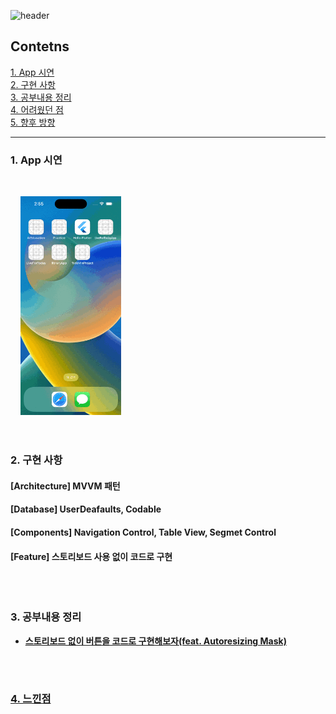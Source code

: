 


![header](https://capsule-render.vercel.app/api?type=waving&color=gradient&height=250&section=header&text=TODO%20App%20mini%project&fontSize=40&animation=fadeIn&fontAlign=28)

## Contetns

[1. App 시연](#1-app-시연)<br/>
[2. 구현 사항](#2-구현-사항)<br/>
[3. 공부내용 정리](#3-공부내용-정리)<br/>
[4. 어려웠던 점](#4-어려웠던-점)<br/>
[5. 향후 방향](#5-향후-방향)<br/>

--- 

### 1. App 시연 

<br/>

&nbsp;&nbsp;&nbsp;&nbsp;<img src="Simulator Screen Recording - iPhone 14 Pro - 2023-08-04 at 14.55.55.gif" height="350"><br/><br/>

#

### 2. 구현 사항

#### [**Architecture**] MVVM 패턴 <br/>
#### [**Database**] UserDeafaults, Codable <br/>
#### [**Components**] Navigation Control, Table View, Segmet Control <br/>
#### [**Feature**] 스토리보드 사용 없이 코드로 구현

<br/>

#

### 3. 공부내용 정리
- <a href="https://github.com/suojae3/AutoresizingMask.git" target="_blank"><strong> 스토리보드 없이 버튼을 코드로 구현해보자(feat. Autoresizing Mask)


<br/>

#

### 4. 느낀점
